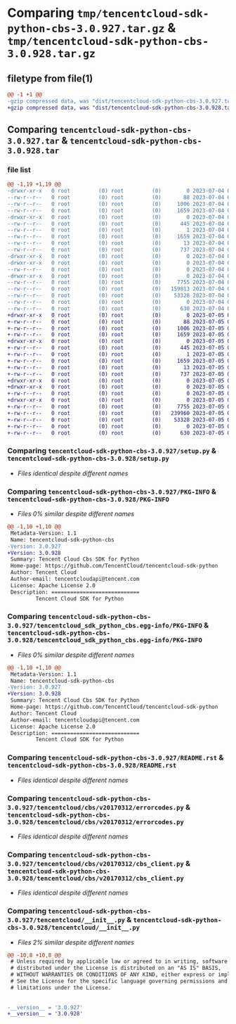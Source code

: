 # Comparing `tmp/tencentcloud-sdk-python-cbs-3.0.927.tar.gz` & `tmp/tencentcloud-sdk-python-cbs-3.0.928.tar.gz`

## filetype from file(1)

```diff
@@ -1 +1 @@
-gzip compressed data, was "dist/tencentcloud-sdk-python-cbs-3.0.927.tar", last modified: Tue Jul  4 00:16:43 2023, max compression
+gzip compressed data, was "dist/tencentcloud-sdk-python-cbs-3.0.928.tar", last modified: Wed Jul  5 00:20:45 2023, max compression
```

## Comparing `tencentcloud-sdk-python-cbs-3.0.927.tar` & `tencentcloud-sdk-python-cbs-3.0.928.tar`

### file list

```diff
@@ -1,19 +1,19 @@
-drwxr-xr-x   0 root         (0) root         (0)        0 2023-07-04 00:16:43.000000 tencentcloud-sdk-python-cbs-3.0.927/
--rw-r--r--   0 root         (0) root         (0)       88 2023-07-04 00:16:43.000000 tencentcloud-sdk-python-cbs-3.0.927/setup.cfg
--rw-r--r--   0 root         (0) root         (0)     1006 2023-07-04 00:16:43.000000 tencentcloud-sdk-python-cbs-3.0.927/setup.py
--rw-r--r--   0 root         (0) root         (0)     1659 2023-07-04 00:16:43.000000 tencentcloud-sdk-python-cbs-3.0.927/PKG-INFO
-drwxr-xr-x   0 root         (0) root         (0)        0 2023-07-04 00:16:43.000000 tencentcloud-sdk-python-cbs-3.0.927/tencentcloud_sdk_python_cbs.egg-info/
--rw-r--r--   0 root         (0) root         (0)      445 2023-07-04 00:16:43.000000 tencentcloud-sdk-python-cbs-3.0.927/tencentcloud_sdk_python_cbs.egg-info/SOURCES.txt
--rw-r--r--   0 root         (0) root         (0)        1 2023-07-04 00:16:43.000000 tencentcloud-sdk-python-cbs-3.0.927/tencentcloud_sdk_python_cbs.egg-info/dependency_links.txt
--rw-r--r--   0 root         (0) root         (0)     1659 2023-07-04 00:16:43.000000 tencentcloud-sdk-python-cbs-3.0.927/tencentcloud_sdk_python_cbs.egg-info/PKG-INFO
--rw-r--r--   0 root         (0) root         (0)       13 2023-07-04 00:16:43.000000 tencentcloud-sdk-python-cbs-3.0.927/tencentcloud_sdk_python_cbs.egg-info/top_level.txt
--rw-r--r--   0 root         (0) root         (0)      737 2023-07-04 00:16:43.000000 tencentcloud-sdk-python-cbs-3.0.927/README.rst
-drwxr-xr-x   0 root         (0) root         (0)        0 2023-07-04 00:16:43.000000 tencentcloud-sdk-python-cbs-3.0.927/tencentcloud/
-drwxr-xr-x   0 root         (0) root         (0)        0 2023-07-04 00:16:43.000000 tencentcloud-sdk-python-cbs-3.0.927/tencentcloud/cbs/
--rw-r--r--   0 root         (0) root         (0)        0 2023-07-04 00:16:43.000000 tencentcloud-sdk-python-cbs-3.0.927/tencentcloud/cbs/__init__.py
-drwxr-xr-x   0 root         (0) root         (0)        0 2023-07-04 00:16:43.000000 tencentcloud-sdk-python-cbs-3.0.927/tencentcloud/cbs/v20170312/
--rw-r--r--   0 root         (0) root         (0)     7755 2023-07-04 00:16:43.000000 tencentcloud-sdk-python-cbs-3.0.927/tencentcloud/cbs/v20170312/errorcodes.py
--rw-r--r--   0 root         (0) root         (0)   159813 2023-07-04 00:16:43.000000 tencentcloud-sdk-python-cbs-3.0.927/tencentcloud/cbs/v20170312/models.py
--rw-r--r--   0 root         (0) root         (0)    53328 2023-07-04 00:16:43.000000 tencentcloud-sdk-python-cbs-3.0.927/tencentcloud/cbs/v20170312/cbs_client.py
--rw-r--r--   0 root         (0) root         (0)        0 2023-07-04 00:16:43.000000 tencentcloud-sdk-python-cbs-3.0.927/tencentcloud/cbs/v20170312/__init__.py
--rw-r--r--   0 root         (0) root         (0)      630 2023-07-04 00:16:43.000000 tencentcloud-sdk-python-cbs-3.0.927/tencentcloud/__init__.py
+drwxr-xr-x   0 root         (0) root         (0)        0 2023-07-05 00:20:45.000000 tencentcloud-sdk-python-cbs-3.0.928/
+-rw-r--r--   0 root         (0) root         (0)       88 2023-07-05 00:20:45.000000 tencentcloud-sdk-python-cbs-3.0.928/setup.cfg
+-rw-r--r--   0 root         (0) root         (0)     1006 2023-07-05 00:20:45.000000 tencentcloud-sdk-python-cbs-3.0.928/setup.py
+-rw-r--r--   0 root         (0) root         (0)     1659 2023-07-05 00:20:45.000000 tencentcloud-sdk-python-cbs-3.0.928/PKG-INFO
+drwxr-xr-x   0 root         (0) root         (0)        0 2023-07-05 00:20:45.000000 tencentcloud-sdk-python-cbs-3.0.928/tencentcloud_sdk_python_cbs.egg-info/
+-rw-r--r--   0 root         (0) root         (0)      445 2023-07-05 00:20:45.000000 tencentcloud-sdk-python-cbs-3.0.928/tencentcloud_sdk_python_cbs.egg-info/SOURCES.txt
+-rw-r--r--   0 root         (0) root         (0)        1 2023-07-05 00:20:45.000000 tencentcloud-sdk-python-cbs-3.0.928/tencentcloud_sdk_python_cbs.egg-info/dependency_links.txt
+-rw-r--r--   0 root         (0) root         (0)     1659 2023-07-05 00:20:45.000000 tencentcloud-sdk-python-cbs-3.0.928/tencentcloud_sdk_python_cbs.egg-info/PKG-INFO
+-rw-r--r--   0 root         (0) root         (0)       13 2023-07-05 00:20:45.000000 tencentcloud-sdk-python-cbs-3.0.928/tencentcloud_sdk_python_cbs.egg-info/top_level.txt
+-rw-r--r--   0 root         (0) root         (0)      737 2023-07-05 00:20:45.000000 tencentcloud-sdk-python-cbs-3.0.928/README.rst
+drwxr-xr-x   0 root         (0) root         (0)        0 2023-07-05 00:20:45.000000 tencentcloud-sdk-python-cbs-3.0.928/tencentcloud/
+drwxr-xr-x   0 root         (0) root         (0)        0 2023-07-05 00:20:45.000000 tencentcloud-sdk-python-cbs-3.0.928/tencentcloud/cbs/
+-rw-r--r--   0 root         (0) root         (0)        0 2023-07-05 00:20:45.000000 tencentcloud-sdk-python-cbs-3.0.928/tencentcloud/cbs/__init__.py
+drwxr-xr-x   0 root         (0) root         (0)        0 2023-07-05 00:20:45.000000 tencentcloud-sdk-python-cbs-3.0.928/tencentcloud/cbs/v20170312/
+-rw-r--r--   0 root         (0) root         (0)     7755 2023-07-05 00:20:45.000000 tencentcloud-sdk-python-cbs-3.0.928/tencentcloud/cbs/v20170312/errorcodes.py
+-rw-r--r--   0 root         (0) root         (0)   239960 2023-07-05 00:20:45.000000 tencentcloud-sdk-python-cbs-3.0.928/tencentcloud/cbs/v20170312/models.py
+-rw-r--r--   0 root         (0) root         (0)    53328 2023-07-05 00:20:45.000000 tencentcloud-sdk-python-cbs-3.0.928/tencentcloud/cbs/v20170312/cbs_client.py
+-rw-r--r--   0 root         (0) root         (0)        0 2023-07-05 00:20:45.000000 tencentcloud-sdk-python-cbs-3.0.928/tencentcloud/cbs/v20170312/__init__.py
+-rw-r--r--   0 root         (0) root         (0)      630 2023-07-05 00:20:45.000000 tencentcloud-sdk-python-cbs-3.0.928/tencentcloud/__init__.py
```

### Comparing `tencentcloud-sdk-python-cbs-3.0.927/setup.py` & `tencentcloud-sdk-python-cbs-3.0.928/setup.py`

 * *Files identical despite different names*

### Comparing `tencentcloud-sdk-python-cbs-3.0.927/PKG-INFO` & `tencentcloud-sdk-python-cbs-3.0.928/PKG-INFO`

 * *Files 0% similar despite different names*

```diff
@@ -1,10 +1,10 @@
 Metadata-Version: 1.1
 Name: tencentcloud-sdk-python-cbs
-Version: 3.0.927
+Version: 3.0.928
 Summary: Tencent Cloud Cbs SDK for Python
 Home-page: https://github.com/TencentCloud/tencentcloud-sdk-python
 Author: Tencent Cloud
 Author-email: tencentcloudapi@tencent.com
 License: Apache License 2.0
 Description: ============================
         Tencent Cloud SDK for Python
```

### Comparing `tencentcloud-sdk-python-cbs-3.0.927/tencentcloud_sdk_python_cbs.egg-info/PKG-INFO` & `tencentcloud-sdk-python-cbs-3.0.928/tencentcloud_sdk_python_cbs.egg-info/PKG-INFO`

 * *Files 0% similar despite different names*

```diff
@@ -1,10 +1,10 @@
 Metadata-Version: 1.1
 Name: tencentcloud-sdk-python-cbs
-Version: 3.0.927
+Version: 3.0.928
 Summary: Tencent Cloud Cbs SDK for Python
 Home-page: https://github.com/TencentCloud/tencentcloud-sdk-python
 Author: Tencent Cloud
 Author-email: tencentcloudapi@tencent.com
 License: Apache License 2.0
 Description: ============================
         Tencent Cloud SDK for Python
```

### Comparing `tencentcloud-sdk-python-cbs-3.0.927/README.rst` & `tencentcloud-sdk-python-cbs-3.0.928/README.rst`

 * *Files identical despite different names*

### Comparing `tencentcloud-sdk-python-cbs-3.0.927/tencentcloud/cbs/v20170312/errorcodes.py` & `tencentcloud-sdk-python-cbs-3.0.928/tencentcloud/cbs/v20170312/errorcodes.py`

 * *Files identical despite different names*

### Comparing `tencentcloud-sdk-python-cbs-3.0.927/tencentcloud/cbs/v20170312/cbs_client.py` & `tencentcloud-sdk-python-cbs-3.0.928/tencentcloud/cbs/v20170312/cbs_client.py`

 * *Files identical despite different names*

### Comparing `tencentcloud-sdk-python-cbs-3.0.927/tencentcloud/__init__.py` & `tencentcloud-sdk-python-cbs-3.0.928/tencentcloud/__init__.py`

 * *Files 2% similar despite different names*

```diff
@@ -10,8 +10,8 @@
 # Unless required by applicable law or agreed to in writing, software
 # distributed under the License is distributed on an "AS IS" BASIS,
 # WITHOUT WARRANTIES OR CONDITIONS OF ANY KIND, either express or implied.
 # See the License for the specific language governing permissions and
 # limitations under the License.
 
 
-__version__ = '3.0.927'
+__version__ = '3.0.928'
```

